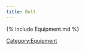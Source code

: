 ```yaml
---
title: Belt
---
```


{% include Equipment.md %}

[Category:Equipment](Category:Equipment "wikilink")